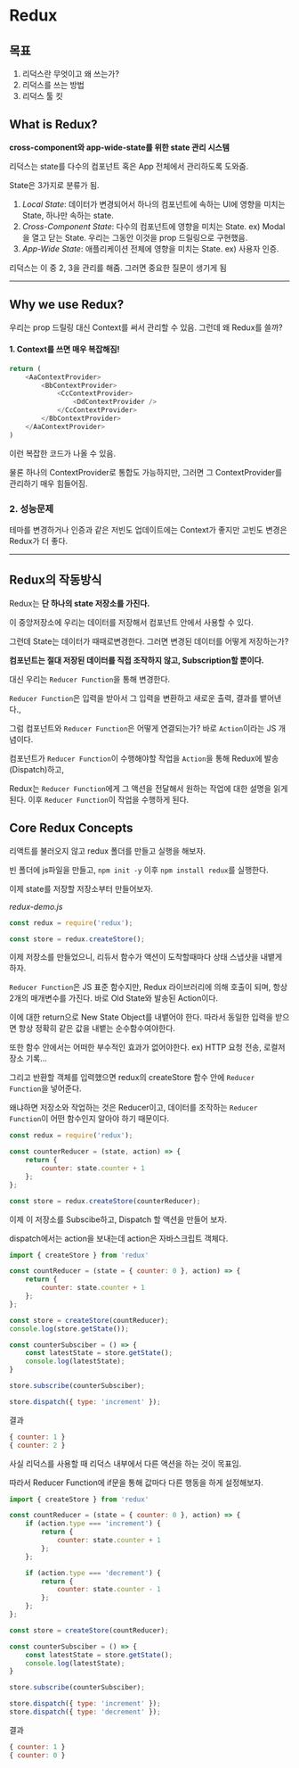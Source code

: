 # Redux

## 목표
1. 리덕스란 무엇이고 왜 쓰는가?
2. 리덕스를 쓰는 방법
3. 리덕스 툴 킷

## What is Redux?

**cross-component와 app-wide-state를 위한 state 관리 시스템**

리덕스는 state를 다수의 컴포넌트 혹은 App 전체에서 관리하도록 도와줌.

State은 3가지로 분류가 됨.

1. *Local State*: 데이터가 변경되어서 하나의 컴포넌트에 속하는 UI에 영향을 미치는 State, 하나만 속하는 state.
2. *Cross-Component State*: 다수의 컴포넌트에 영향을 미치는 State. ex) Modal을 열고 닫는 State. 우리는 그동안 이것을 prop 드릴링으로 구현했음.
3. *App-Wide State*: 애플리케이션 전체에 영향을 미치는 State. ex) 사용자 인증. 

리덕스는 이 중 2, 3을 관리를 해줌. 그러면 중요한 질문이 생기게 됨

---

## Why we use Redux?

우리는 prop 드릴링 대신 Context를 써서 관리할 수 있음. 그런데 왜 Redux를 쓸까?

#### 1. Context를 쓰면 매우 복잡해짐!

```js
return (
    <AaContextProvider>
        <BbContextProvider>
            <CcContextProvider>
                <DdContextProvider />
            </CcContextProvider>
        </BbContextProvider>
    </AaContextProvider>
)
```

이런 복잡한 코드가 나올 수 있음.

물론 하나의 ContextProvider로 통합도 가능하지만, 그러면 그 ContextProvider를 관리하기 매우 힘들어짐.

### 2. 성능문제

테마를 변경하거나 인증과 같은 저빈도 업데이트에는 Context가 좋지만 고빈도 변경은 Redux가 더 좋다. 

---


## Redux의 작동방식

Redux는 **단 하나의 state 저장소를 가진다.**

이 중앙저장소에 우리는 데이터를 저장해서 컴포넌트 안에서 사용할 수 있다.

그런데 State는 데이터가 때때로변경한다. 그러면 변경된 데이터를 어떻게 저장하는가?

**컴포넌트는 절대 저장된 데이터를 직접 조작하지 않고, Subscription할 뿐이다.**

대신 우리는 `Reducer Function`을 통해 변경한다. 

`Reducer Function`은 입력을 받아서 그 입력을 변환하고 새로운 출력, 결과를 뱉어낸다.,

그럼 컴포넌트와 `Reducer Function`은 어떻게 연결되는가? 바로 `Action`이라는 JS 개념이다.

컴포넌트가 `Reducer Function`이 수행해야할 작업을 `Action`을 통해 Redux에 발송(Dispatch)하고, 

Redux는 `Reducer Function`에게 그 액션을 전달해서 원하는 작업에 대한 설명을 읽게된다. 이후 `Reducer Function`이 작업을 수행하게 된다.

## Core Redux Concepts

리액트를 불러오지 않고 redux 폴더를 만들고 실행을 해보자.

빈 폴더에 js파일을 만들고, `npm init -y` 이후 `npm install redux`를 실행한다.

이제 state를 저장할 저장소부터 만들어보자.

_redux-demo.js_
```js
const redux = require('redux');

const store = redux.createStore();
```

이제 저장소를 만들었으니, 리듀서 함수가 액션이 도착할때마다 상태 스냅샷을 내뱉게 하자. 

`Reducer Function`은 JS 표준 함수지만, Redux 라이브러리에 의해 호출이 되며, 항상 2개의 매개변수를 가진다. 바로 Old State와 발송된 Action이다.

이에 대한 return으로 New State Object를 내뱉어야 한다. 따라서 동일한 입력을 받으면 항상 정확히 같은 값을 내뱉는 순수함수여야한다.

또한 함수 안에서는 어떠한 부수적인 효과가 없어야한다. ex) HTTP 요청 전송, 로컬저장소 기록...

그리고 반환할 객체를 입력했으면 redux의 createStore 함수 안에 `Reducer Function`을 넣어준다.

왜냐하면 저장소와 작업하는 것은 Reducer이고, 데이터를 조작하는 `Reducer Function`이 어떤 함수인지 알아야 하기 때문이다.

```js
const redux = require('redux');

const counterReducer = (state, action) => {
    return {
        counter: state.counter + 1
    };
};

const store = redux.createStore(counterReducer);
```

이제 이 저장소를 Subscibe하고, Dispatch 할 액션을 만들어 보자.

dispatch에서는 action을 보내는데 action은 자바스크립트 객체다. 

```js
import { createStore } from 'redux'

const countReducer = (state = { counter: 0 }, action) => {
    return {
        counter: state.counter + 1
    };
};

const store = createStore(countReducer);
console.log(store.getState());

const counterSubsciber = () => {
    const latestState = store.getState();
    console.log(latestState);
}

store.subscribe(counterSubsciber);

store.dispatch({ type: 'increment' });
```

결과
```js
{ counter: 1 }
{ counter: 2 }
```

사실 리덕스를 사용할 때 리덕스 내부에서 다른 액션을 하는 것이 목표임.

따라서 Reducer Function에 if문을 통해 값마다 다른 행동을 하게 설정해보자.

```js
import { createStore } from 'redux'

const countReducer = (state = { counter: 0 }, action) => {
    if (action.type === 'increment') {
        return {
            counter: state.counter + 1
        };
    };

    if (action.type === 'decrement') {
        return {
            counter: state.counter - 1
        };
    };
};

const store = createStore(countReducer);

const counterSubsciber = () => {
    const latestState = store.getState();
    console.log(latestState);
}

store.subscribe(counterSubsciber);

store.dispatch({ type: 'increment' });
store.dispatch({ type: 'decrement' });
```

결과
```js
{ counter: 1 }
{ counter: 0 }
```
